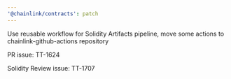 ```yaml
---
'@chainlink/contracts': patch
---
```


Use reusable workflow for Solidity Artifacts pipeline, move some actions to chainlink-github-actions repository


PR issue: TT-1624

Solidity Review issue: TT-1707